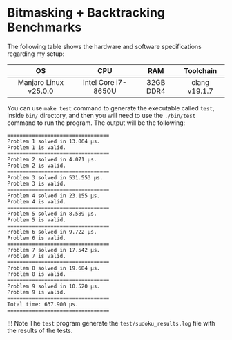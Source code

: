 # Bitmasking + Backtracking Benchmarks

The following table shows the hardware and software specifications regarding my setup:

| OS                    | CPU                 | RAM       | Toolchain     |
| :---:                 | :---:               | :---:     | :---:         |
| Manjaro Linux v25.0.0 | Intel Core i7-8650U | 32GB DDR4 | clang v19.1.7 |

You can use `make test` command to generate the executable called `test`, inside `bin/` directory, and then you will need to use the `./bin/test` command to run the program. The output will be the following:

```
=================================
Problem 1 solved in 13.064 μs.
Problem 1 is valid.
=================================
Problem 2 solved in 4.071 μs.
Problem 2 is valid.
=================================
Problem 3 solved in 531.553 μs.
Problem 3 is valid.
=================================
Problem 4 solved in 23.155 μs.
Problem 4 is valid.
=================================
Problem 5 solved in 8.589 μs.
Problem 5 is valid.
=================================
Problem 6 solved in 9.722 μs.
Problem 6 is valid.
=================================
Problem 7 solved in 17.542 μs.
Problem 7 is valid.
=================================
Problem 8 solved in 19.684 μs.
Problem 8 is valid.
=================================
Problem 9 solved in 10.520 μs.
Problem 9 is valid.
=================================
Total time: 637.900 μs.
=================================
```

!!! Note
    The `test` program generate the `test/sudoku_results.log` file with the results of the tests.
